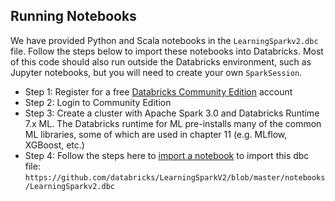 ## Running Notebooks

We have provided Python and Scala notebooks in the `LearningSparkv2.dbc` file. Follow the steps below to import these notebooks into Databricks. Most of this code should also run outside the Databricks environment, such as Jupyter notebooks, but you will need to create your own `SparkSession`. 

* Step 1: Register for a free [Databricks Community Edition](https://www.databricks.com/try-databricks) account
* Step 2: Login to Community Edition
* Step 3: Create a cluster with Apache Spark 3.0 and Databricks Runtime 7.x ML. The Databricks runtime for ML pre-installs many of the common ML libraries, some of which are used in chapter 11 (e.g. MLflow, XGBoost, etc.)
* Step 4: Follow the steps here to [import a notebook](https://docs.databricks.com/notebooks/notebooks-manage.html#import-a-notebook) to import this dbc file: `https://github.com/databricks/LearningSparkV2/blob/master/notebooks/LearningSparkv2.dbc`

